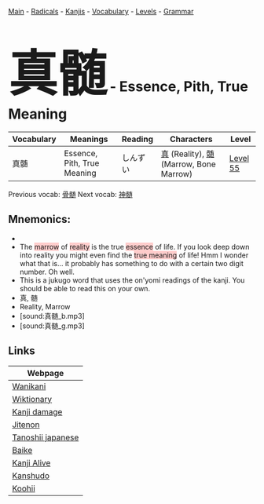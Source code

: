 <style> bigfont {font-size: 100px}</style>
[Main](../README.md) -
[Radicals](../radicals.md) -
[Kanjis](../kanjis.md) -
[Vocabulary](../vocabulary.md) -
[Levels](../levels.md) -
[Grammar](../grammar.md)
# <bigfont> 真髄</bigfont> - Essence, Pith, True Meaning 

| Vocabulary | Meanings | Reading | Characters | Level |
| --- | --- | --- | --- | --- |
| 真髄 | Essence, Pith, True Meaning | しんずい |  [真](../kanjis/真.md) (Reality), [髄](../kanjis/髄.md) (Marrow, Bone Marrow) | [Level 55](../levels/wk_level55.md) |

Previous vocab: [骨髄](骨髄.md) Next vocab: [神髄](神髄.md) 

## Mnemonics:

* 
* The <span style="background-color:#ffcccb"> marrow</span> of <span style="background-color:#ffcccb"> reality</span> is the true <span style="background-color:#ffcccb"> essence</span> of life. If you look deep down into reality you might even find the <span style="background-color:#ffcccb"> true meaning</span> of life! Hmm I wonder what that is... it probably has something to do with a certain two digit number. Oh well.
* This is a jukugo word that uses the on'yomi readings of the kanji. You should be able to read this on your own.
* 真, 髄
* Reality, Marrow
* [sound:真髄_b.mp3]
* [sound:真髄_g.mp3]


## Links 

| Webpage |
| --- |
| [Wanikani          ](https://www.wanikani.com/kanji/真髄) |
| [Wiktionary        ](https://en.wiktionary.org/wiki/真髄) |
| [Kanji damage      ](http://www.kanjidamage.com/kanji/search?utf8=✓&q=真髄) |
| [Jitenon           ](https://jitenon.com/kanji/真髄) |
| [Tanoshii japanese ](https://www.tanoshiijapanese.com/dictionary/kanji.cfm?k=真髄) |
| [Baike             ](https://baike.baidu.com/item/真髄) |
| [Kanji Alive       ](https://app.kanjialive.com/真髄) |
| [Kanshudo          ](https://www.kanshudo.com/searchmn?q=真髄) |
| [Koohii            ](https://kanji.koohii.com/study/kanji/真髄) |
